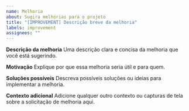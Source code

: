 ```yaml
---
name: Melhoria
about: Sugira melhorias para o projeto
title: "[IMPROVEMENT] Descrição breve da melhoria"
labels: improvement
assignees: ""
---
```


**Descrição da melhoria**
Uma descrição clara e concisa da melhoria que você está sugerindo.

**Motivação**
Explique por que essa melhoria seria útil e para quem.

**Soluções possíveis**
Descreva possíveis soluções ou ideias para implementar a melhoria.

**Contexto adicional**
Adicione qualquer outro contexto ou capturas de tela sobre a solicitação de melhoria aqui.
